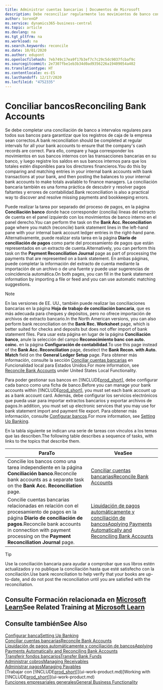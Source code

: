 ```yaml
---
title: Administrar cuentas bancarias | Documentos de Microsoft
description: Debe reconciliar regularmente los movimientos de banco con las transacciones bancarias relacionadas en sus cuentas bancarias.
author: SorenGP
ms.service: dynamics365-business-central
ms.topic: article
ms.devlang: na
ms.tgt_pltfrm: na
ms.workload: na
ms.search.keywords: reconcile
ms.date: 10/01/2020
ms.author: edupont
ms.openlocfilehash: 7eb749c17ea9f17b3ef7c7c29c5dc9037fcbaf9c
ms.sourcegitcommit: 2e7307fbe1eb3b34d0ad9356226a19409054a402
ms.translationtype: HT
ms.contentlocale: es-ES
ms.lasthandoff: 12/17/2020
ms.locfileid: "4752335"
---
```

# <a name="reconciling-bank-accounts"></a><span data-ttu-id="446b1-103">Conciliar bancos</span><span class="sxs-lookup"><span data-stu-id="446b1-103">Reconciling Bank Accounts</span></span>

<span data-ttu-id="446b1-104">Se debe completar una conciliación de banco a intervalos regulares para todos sus bancos para garantizar que los registros de caja de la empresa sean correctos.</span><span class="sxs-lookup"><span data-stu-id="446b1-104">A bank reconciliation should be completed at regular intervals for all your bank accounts to ensure that the company's cash records are correct.</span></span> <span data-ttu-id="446b1-105">Para ello, compare y haga corresponder los movimientos en sus bancos internos con las transacciones bancarias en su banco, y luego registre los saldos en sus bancos internos para que los totales estén disponibles para los directores financieros.</span><span class="sxs-lookup"><span data-stu-id="446b1-105">You do this by comparing and matching entries in your internal bank accounts with bank transactions at your bank, and then posting the balances to your internal bank accounts to make totals available to finance managers.</span></span> <span data-ttu-id="446b1-106">La conciliación bancaria también es una forma práctica de descubrir y resolver pagos faltantes y errores de contabilidad.</span><span class="sxs-lookup"><span data-stu-id="446b1-106">Bank reconciliation is also a practical way to discover and resolve missing payments and bookkeeping errors.</span></span>

<span data-ttu-id="446b1-107">Puede realizar la tarea por separado del proceso de pagos, en la página **Conciliación banco** donde hace corresponder (concilia) líneas del extracto de cuenta en el panel izquierdo con los movimientos de banco interno en el panel derecho.</span><span class="sxs-lookup"><span data-stu-id="446b1-107">You can perform the task on the **Bank Acc. Reconciliation** page where you match (reconcile) bank statement lines in the left-hand pane with your internal bank account ledger entries in the right-hand pane.</span></span> <span data-ttu-id="446b1-108">Alternativamente, puede realizar esta tarea en la página **Diario de conciliación de pagos** como parte del procesamiento de pagos que están representados en un extracto de cuenta.</span><span class="sxs-lookup"><span data-stu-id="446b1-108">Alternatively, you can perform this task on the **Payment Reconciliation Journal** page as part of processing the payments that are represented on a bank statement.</span></span> <span data-ttu-id="446b1-109">En ambas páginas, puede completar la información del extracto de cuenta mediante la importación de un archivo o de una fuente y puede usar sugerencias de coincidencia automática.</span><span class="sxs-lookup"><span data-stu-id="446b1-109">On both pages, you can fill in the bank statement information by importing a file or feed and you can use automatic matching suggestions.</span></span>

> [!NOTE]  
> <span data-ttu-id="446b1-110">En las versiones de EE. UU., también puede realizar las conciliaciones bancarias en la página **Hoja de trabajo de conciliación bancaria**, que es más adecuada para cheques y depósitos, pero no ofrece importación de archivos de extracto bancario.</span><span class="sxs-lookup"><span data-stu-id="446b1-110">In the North American versions, you can also perform bank reconciliation on the **Bank Rec. Worksheet** page, which is better suited for checks and deposits but does not offer import of bank statement files.</span></span> <span data-ttu-id="446b1-111">Para usar esta página en lugar de la página **Conciliación banco**, anule la selección del campo **Reconocimiento banc con auto. coinc.** en la página **Configuración de contabilidad**.</span><span class="sxs-lookup"><span data-stu-id="446b1-111">To use this page instead of the **Bank Acc. Reconciliation** page, deselect the **Bank Recon. with Auto. Match** field on the **General Ledger Setup** page.</span></span> <span data-ttu-id="446b1-112">Para obtener más información, consulte la sección [Conciliar cuentas bancarias](LocalFunctionality/UnitedStates/how-to-reconcile-bank-accounts.md) en Funcionalidad local para Estados Unidos.</span><span class="sxs-lookup"><span data-stu-id="446b1-112">For more information, see [Reconcile Bank Accounts](LocalFunctionality/UnitedStates/how-to-reconcile-bank-accounts.md) under United States Local Functionality.</span></span>

<span data-ttu-id="446b1-113">Para poder gestionar sus bancos en [!INCLUDE[prod_short](includes/prod_short.md)], debe configurar cada banco como una ficha de banco.</span><span class="sxs-lookup"><span data-stu-id="446b1-113">Before you can manage your bank accounts within [!INCLUDE[prod_short](includes/prod_short.md)], you must set each bank account up as a bank account card.</span></span> <span data-ttu-id="446b1-114">Además, debe configurar los servicios electrónicos que pueda usar para importar extractos bancarios y exportar archivos de pagos.</span><span class="sxs-lookup"><span data-stu-id="446b1-114">In addition, you must set up electronic services that you may use for bank statement import and payment file export.</span></span> <span data-ttu-id="446b1-115">Para obtener más información, consulte [Configurar bancos](bank-setup-banking.md).</span><span class="sxs-lookup"><span data-stu-id="446b1-115">For more information, see [Setting Up Banking](bank-setup-banking.md).</span></span>

<span data-ttu-id="446b1-116">En la tabla siguiente se indican una serie de tareas con vínculos a los temas que las describen.</span><span class="sxs-lookup"><span data-stu-id="446b1-116">The following table describes a sequence of tasks, with links to the topics that describe them.</span></span>

| <span data-ttu-id="446b1-117">Para</span><span class="sxs-lookup"><span data-stu-id="446b1-117">To</span></span> | <span data-ttu-id="446b1-118">Vea</span><span class="sxs-lookup"><span data-stu-id="446b1-118">See</span></span> |
| --- | --- |
| <span data-ttu-id="446b1-119">Concilie los bancos como una tarea independiente en la página **Conciliación banco**.</span><span class="sxs-lookup"><span data-stu-id="446b1-119">Reconcile bank accounts as a separate task on the **Bank Acc. Reconciliation** page.</span></span> |[<span data-ttu-id="446b1-120">Conciliar cuentas bancarias</span><span class="sxs-lookup"><span data-stu-id="446b1-120">Reconcile Bank Accounts</span></span>](bank-how-reconcile-bank-accounts-separately.md) |
| <span data-ttu-id="446b1-121">Concilie cuentas bancarias relacionadas en relación con el procesamiento de pagos en la página **Diario de conciliación de pagos**.</span><span class="sxs-lookup"><span data-stu-id="446b1-121">Reconcile bank accounts in connection with payment processing on the **Payment Reconciliation Journal** page.</span></span> |[<span data-ttu-id="446b1-122">Liquidación de pagos automáticamente y conciliación de bancos</span><span class="sxs-lookup"><span data-stu-id="446b1-122">Applying Payments Automatically and Reconciling Bank Accounts</span></span>](receivables-apply-payments-auto-reconcile-bank-accounts.md) |

> [!TIP]
> <span data-ttu-id="446b1-123">Use la conciliación bancaria para ayudar a comprobar que sus libros estén actualizados y no publique la conciliación hasta que esté satisfecho con la conciliación.</span><span class="sxs-lookup"><span data-stu-id="446b1-123">Use bank reconciliation to help verify that your books are up-to-date, and do not post the reconciliation until you are satisfied with the reconciliation.</span></span>

## <a name="see-related-training-at-microsoft-learn"></a><span data-ttu-id="446b1-124">Consulte Formación relacionada en [Microsoft Learn](/learn/paths/reconcile-bank-accounts-dynamics-365-business-central/)</span><span class="sxs-lookup"><span data-stu-id="446b1-124">See Related Training at [Microsoft Learn](/learn/paths/reconcile-bank-accounts-dynamics-365-business-central/)</span></span>

## <a name="see-also"></a><span data-ttu-id="446b1-125">Consulte también</span><span class="sxs-lookup"><span data-stu-id="446b1-125">See Also</span></span>

[<span data-ttu-id="446b1-126">Configurar banca</span><span class="sxs-lookup"><span data-stu-id="446b1-126">Setting Up Banking</span></span>](bank-setup-banking.md)  
[<span data-ttu-id="446b1-127">Conciliar cuentas bancarias</span><span class="sxs-lookup"><span data-stu-id="446b1-127">Reconcile Bank Accounts</span></span>](bank-how-reconcile-bank-accounts-separately.md)  
[<span data-ttu-id="446b1-128">Liquidación de pagos automáticamente y conciliación de bancos</span><span class="sxs-lookup"><span data-stu-id="446b1-128">Applying Payments Automatically and Reconciling Bank Accounts</span></span>](receivables-apply-payments-auto-reconcile-bank-accounts.md)  
[<span data-ttu-id="446b1-129">Transferir fondos bancarios</span><span class="sxs-lookup"><span data-stu-id="446b1-129">Transfer Bank Funds</span></span>](bank-how-transfer-bank-funds.md)  
[<span data-ttu-id="446b1-130">Administrar cobros</span><span class="sxs-lookup"><span data-stu-id="446b1-130">Managing Receivables</span></span>](receivables-manage-receivables.md)  
[<span data-ttu-id="446b1-131">Administrar pagos</span><span class="sxs-lookup"><span data-stu-id="446b1-131">Managing Payables</span></span>](payables-manage-payables.md)  
<span data-ttu-id="446b1-132">[Trabajar con [!INCLUDE[prod_short](includes/prod_short.md)]](ui-work-product.md)</span><span class="sxs-lookup"><span data-stu-id="446b1-132">[Working with [!INCLUDE[prod_short](includes/prod_short.md)]](ui-work-product.md)</span></span>  
[<span data-ttu-id="446b1-133">Funciones empresariales generales</span><span class="sxs-lookup"><span data-stu-id="446b1-133">General Business Functionality</span></span>](ui-across-business-areas.md)

